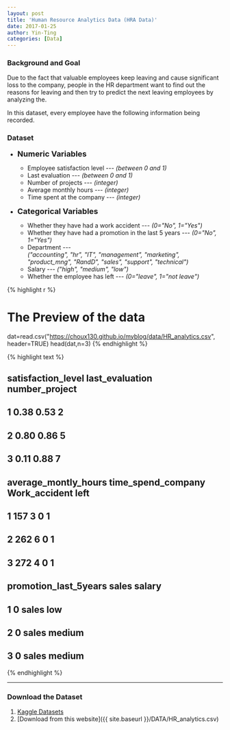 ```yaml
---
layout: post
title: 'Human Resource Analytics Data (HRA Data)'
date: 2017-01-25
author: Yin-Ting
categories: [Data]
---
```

### Background and Goal
Due to the fact that valuable employees keep leaving and cause significant loss to the company, people in the HR department want to find out the reasons for leaving and then try to predict the next leaving employees by analyzing the.

In this dataset, every employee have the following information being recorded.
<br />
### Dataset
* **<font size="4">Numeric Variables</font>** 
  * Employee satisfaction level --- _(between 0 and 1)_
  * Last evaluation --- _(between 0 and 1)_
  * Number of projects --- _(integer)_
  * Average monthly hours --- _(integer)_
  * Time spent at the company --- _(integer)_

* **<font size="4">Categorical Variables</font>** 
  * Whether they have had a work accident --- _(0="No", 1="Yes")_
  * Whether they have had a promotion in the last 5 years --- _(0="No", 1="Yes")_
  * Department --- <br />
  _("accounting", "hr", "IT", "management", "marketing", "product_mng", "RandD", "sales", "support", "technical")_
  * Salary --- _("high", "medium", "low")_
  * Whether the employee has left --- _(0="leave", 1="not leave")_


{% highlight r %}
# The Preview of the data
dat=read.csv("https://choux130.github.io/myblog/data/HR_analytics.csv",
             header=TRUE)
head(dat,n=3)
{% endhighlight %}



{% highlight text %}
##   satisfaction_level last_evaluation number_project
## 1               0.38            0.53              2
## 2               0.80            0.86              5
## 3               0.11            0.88              7
##   average_montly_hours time_spend_company Work_accident left
## 1                  157                  3             0    1
## 2                  262                  6             0    1
## 3                  272                  4             0    1
##   promotion_last_5years sales salary
## 1                     0 sales    low
## 2                     0 sales medium
## 3                     0 sales medium
{% endhighlight %}

***

### Download the Dataset
1. [Kaggle Datasets](https://www.kaggle.com/ludobenistant/hr-analytics)
2. [Download from this website]({{ site.baseurl }}/DATA/HR_analytics.csv)
